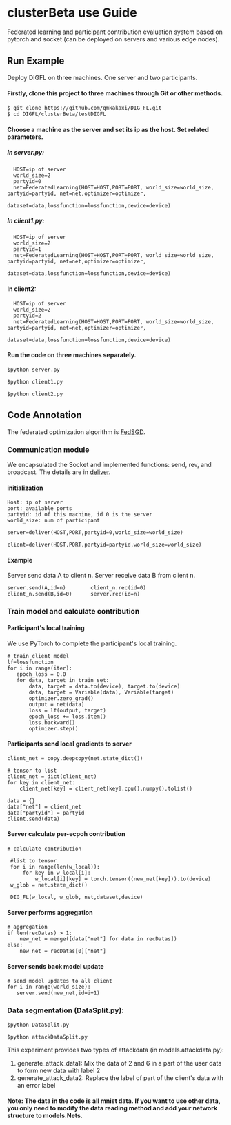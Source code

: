 #                     **clusterBeta use Guide**
Federated learning and participant contribution evaluation system based on pytorch and socket (can be deployed on servers and various edge nodes).
 
## Run Example
Deploy DIGFL on three machines. One server and two participants.

#### Firstly, clone this project to three machines through Git or other methods.
 ```shell
 $ git clone https://github.com/qmkakaxi/DIG_FL.git
 $ cd DIGFL/clusterBeta/testDIGFL
 ```
 
 #### Choose a machine as the server and set its ip as the host. Set related parameters.
 
##### In server.py:
 ```
   HOST=ip of server
   world_size=2
   partyid=0
   net=FederatedLearning(HOST=HOST,PORT=PORT, world_size=world_size, partyid=partyid, net=net,optimizer=optimizer,
                     dataset=data,lossfunction=lossfunction,device=device)
 ```
##### In client1.py:
 ```
   HOST=ip of server
   world_size=2
   partyid=1
   net=FederatedLearning(HOST=HOST,PORT=PORT, world_size=world_size, partyid=partyid, net=net,optimizer=optimizer,
                     dataset=data,lossfunction=lossfunction,device=device)
 ```
 ####  In client2:
 ```
   HOST=ip of server
   world_size=2
   partyid=2
   net=FederatedLearning(HOST=HOST,PORT=PORT, world_size=world_size, partyid=partyid, net=net,optimizer=optimizer,
                     dataset=data,lossfunction=lossfunction,device=device)             
 ```
 
####  Run the code on three machines separately.
  
 ```shell
 $python server.py
   ```
   
  ```shell
 $python client1.py
   ```
   
  ```shell
 $python client2.py
   ```
 ##  Code Annotation
 
The federated optimization algorithm is [FedSGD](https://arxiv.org/pdf/1602.05629.pdf).
 
 
### Communication module
We encapsulated the Socket and implemented functions: send, rev, and broadcast. The details are in [deliver](https://github.com/qmkakaxi/DIG_FL/blob/master/clusterBeta/models/deliver.py).

#### initialization
  ```
  Host: ip of server
  port: available ports
  partyid: id of this machine, id 0 is the server
  world_size: num of participant
  ```
  ```
 server=deliver(HOST,PORT,partyid=0,world_size=world_size)
  ```
  ```
 client=deliver(HOST,PORT,partyid=partyid,world_size=world_size)
  ```
#### Example
Server send data A to client n. Server receive data B from client n.
  ```
server.send(A,id=n)        client_n.rec(id=0)
client_n.send(B,id=0)      server.rec(id=n)
  ```
### Train model and calculate contribution
#### Participant's local training
We use PyTorch to complete the participant's local training.
  ```
 # train client model
 lf=lossfunction
 for i in range(iter):
     epoch_loss = 0.0
     for data, target in train_set:
         data, target = data.to(device), target.to(device)
         data, target = Variable(data), Variable(target)
         optimizer.zero_grad()
         output = net(data)
         loss = lf(output, target)
         epoch_loss += loss.item()
         loss.backward()
         optimizer.step()
  ```
#### Participants send local gradients to server
  ```
  client_net = copy.deepcopy(net.state_dict())

  # tensor to list
  client_net = dict(client_net)
  for key in client_net:
      client_net[key] = client_net[key].cpu().numpy().tolist()

  data = {}
  data["net"] = client_net
  data["partyid"] = partyid
  client.send(data)
  ```
#### Server calculate per-ecpoh contribution
  ```
  # calculate contribution

   #list to tensor
   for i in range(len(w_local)):
       for key in w_local[i]:
           w_local[i][key] = torch.tensor((new_net[key])).to(device)
   w_glob = net.state_dict()

   DIG_FL(w_local, w_glob, net,dataset,device)
  ```
#### Server performs aggregation
  ```
  # aggregation
  if len(recDatas) > 1:
      new_net = merge([data["net"] for data in recDatas])
  else:
      new_net = recDatas[0]["net"]
  ```
#### Server sends back model update
  ```
 # send model updates to all client
 for i in range(world_size):
     server.send(new_net,id=i+1)
 ```
  ### Data segmentation (DataSplit.py):
 
 ```shell
 $python DataSplit.py
 ```

 ```shell
 $python attackDataSplit.py
 ```

This experiment provides two types of attackdata (in models.attackdata.py):
  1. generate_attack_data1:
     Mix the data of 2 and 6 in a part of the user data to form new data with label 2
  2. generate_attack_data2:
     Replace the label of part of the client's data with an error label


#### Note: The data in the code is all mnist data. If you want to use other data, you only need to modify the data reading method and add your network structure to models.Nets.
